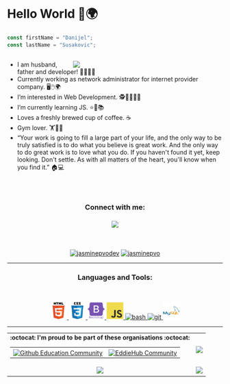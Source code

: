 
<h1> Hello World 👋🌍 </h1>

```js
const firstName = "Danijel";
const lastName = "Susakovic";
```
<h2> <img width="350" align="right" src="https://user-images.githubusercontent.com/95968602/187409534-115c1f3e-ad41-4e8d-be6b-69da08cbc4fb.png"/> </h2>

- I am husband, father and developer! 👨‍👩‍👧💖 
- Currently working as network administrator for internet provider company. 🖥🖱🌍 
- I’m interested in Web Development. 🕵👨🏻‍💻👀 
- I’m currently learning JS. ⭐️🌱📚
- Loves a freshly brewed cup of coffee. ☕
- Gym lover. 🏋️🏃‍♂️
- “Your work is going to fill a large part of your life, and the only way to be truly satisfied is to do what you believe is great work. And the only way to do great work is to love what you do. If you haven't found it yet, keep looking. Don't settle. As with all matters of the heart, you'll know when you find it.” 🏠💻
<h2></h2>

<div align="center">

<br>
<h3>Connect with me:</h3>
<h4><img width="150" align="center" src="https://user-images.githubusercontent.com/95968602/187913400-b42c1373-39b5-4c04-865b-3b1b006f2a02.jpg"/></h4>

</br>
<p align="center">
<a href="https://twitter.com/susakovich90" target="blank"><img align="center" src="https://raw.githubusercontent.com/rahuldkjain/github-profile-readme-generator/master/src/images/icons/Social/twitter.svg" alt="jasminepvodev" height="30" width="40" /></a>
<a href="https://linkedin.com/in/danijel-susakovich" target="blank"><img align="center" src="https://raw.githubusercontent.com/rahuldkjain/github-profile-readme-generator/master/src/images/icons/Social/linked-in-alt.svg" alt="jasminepvo" height="30" width="40" /></a>
</p>

<hr>

<h3>Languages and Tools:</h3>
</br>
<p>
<a href="https://www.w3.org/html/" target="_blank" rel="noreferrer"> <img src="https://raw.githubusercontent.com/devicons/devicon/master/icons/html5/html5-original-wordmark.svg" alt="html5" width="40" height="40"/> </a>  
<a href="https://www.w3schools.com/css/" target="_blank" rel="noreferrer"> <img src="https://raw.githubusercontent.com/devicons/devicon/master/icons/css3/css3-original-wordmark.svg" alt="css3" width="40" height="40"/> </a>
<a href="https://getbootstrap.com" target="_blank" rel="noreferrer"> <img src="https://raw.githubusercontent.com/devicons/devicon/master/icons/bootstrap/bootstrap-plain-wordmark.svg" alt="bootstrap" width="40" height="40"/> </a>
<a href="https://developer.mozilla.org/en-US/docs/Web/JavaScript" target="_blank" rel="noreferrer"> <img src="https://raw.githubusercontent.com/devicons/devicon/master/icons/javascript/javascript-original.svg" alt="javascript" width="40" height="40"/> </a>
<a href="https://www.gnu.org/software/bash/" target="_blank" rel="noreferrer"> <img src="https://www.vectorlogo.zone/logos/gnu_bash/gnu_bash-icon.svg" alt="bash" width="40" height="40"/> </a>   <a href="https://git-scm.com/" target="_blank" rel="noreferrer"> <img src="https://www.vectorlogo.zone/logos/git-scm/git-scm-icon.svg" alt="git" width="40" height="40"/> </a>  <a href="https://www.mysql.com/" target="_blank" rel="noreferrer"> <img src="https://raw.githubusercontent.com/devicons/devicon/master/icons/mysql/mysql-original-wordmark.svg" alt="mysql" width="40" height="40"/> </a>   </p>
<hr>

 <table align="center" width="100%">
  <tr>
    <td align="center">
      <strong> :octocat: I'm proud to be part of these organisations :octocat: </strong><br>
      <table>
        <tr>
          <td align="center">
           <a href="https://education.github.community/">
            <img align="center" width="190px" alt="Github Education Community" src="https://education.github.com/assets/campus_program-9372374f8cd435dafb8e725cb67ee73b587af7a9b2f176dfec968afe3b05338c.png" />
          </td>
          <td align="center">
            <a href="https://github.com/EddieHubCommunity">
            <img align="center" width="190px"  alt="EddieHub Community" src="https://avatars.githubusercontent.com/u/66388388?s=280&v=4" />
            </a>
          </td>
        </tr>
      </table>
    </td>
    <td align="center">
      <img align="center" width="120%" src="https://github-readme-stats.vercel.app/api?username=susakovich&count_private=true&theme=tokyonight&show_icons=true" />
    </td>
  </tr>
  <tr>
          <td align="center">
            <img width="100%" src="https://github-readme-stats.vercel.app/api/top-langs/?username=susakovich&layout=compact&title_color=007bff&text_color=e7e7e7&icon_color=007bff&bg_color=171c28">
          </td>
    <td align="center">
      <img src="https://github-readme-streak-stats.herokuapp.com/?user=susakovich&theme=tokyonight">
    </td>
  </tr>
</table>
 
 
 
 
 
 
<!---
[![willianrod's wakatime stats](https://github-readme-stats.vercel.app/api/wakatime?username=susakovich)](https://github.com/anuraghazra/github-readme-stats)

susakovich/susakovich is a ✨ special ✨ repository because its `README.md` (this file) appears on your GitHub profile.
You can click the Preview link to take a look at your changes.
--->
